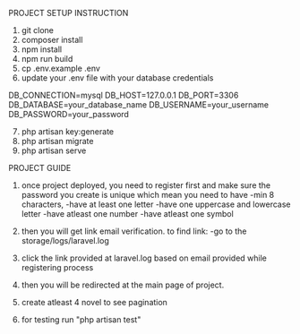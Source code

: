 
PROJECT SETUP INSTRUCTION

1. git clone
2. composer install
3. npm install
4. npm run build
5. cp .env.example .env
6. update your .env file with your database credentials

DB_CONNECTION=mysql
DB_HOST=127.0.0.1
DB_PORT=3306
DB_DATABASE=your_database_name
DB_USERNAME=your_username
DB_PASSWORD=your_password

7. php artisan key:generate
8. php artisan migrate
9. php artisan serve




PROJECT GUIDE

1. once project deployed, you need to register first and make sure the password you create is unique which mean you need to have 
-min 8 characters,
-have at least one letter
-have one uppercase and lowercase letter
-have atleast one number
-have atleast one symbol

2. then you will get link email verification. 
   to find link:
  -go to the storage/logs/laravel.log

3. click the link provided at laravel.log based on email provided while registering process
4. then you will be redirected at the main page of project.
5. create atleast 4 novel to see pagination
6. for testing run "php artisan test"

